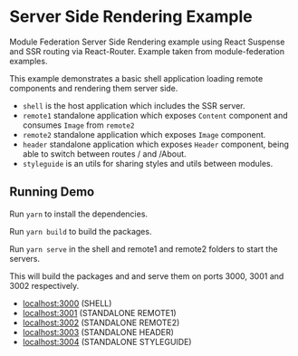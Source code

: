 # Server Side Rendering Example

Module Federation Server Side Rendering example using React Suspense and SSR routing via React-Router. Example taken from module-federation examples.

This example demonstrates a basic shell application loading remote components and rendering them server side.

- `shell` is the host application which includes the SSR server.
- `remote1` standalone application which exposes `Content` component and consumes `Image` from `remote2`
- `remote2` standalone application which exposes `Image` component.
- `header` standalone application which exposes `Header` component, being able to switch between routes / and /About.
- `styleguide` is an utils for sharing styles and utils between modules.


## Running Demo

Run `yarn` to install the dependencies.

Run `yarn build` to build the packages.

Run `yarn serve` in the shell and remote1 and remote2 folders to start the servers.

This will build the packages and and serve them on ports 3000, 3001 and 3002 respectively.

- [localhost:3000](http://localhost:3000/) (SHELL)
- [localhost:3001](http://localhost:3001/) (STANDALONE REMOTE1)
- [localhost:3002](http://localhost:3002/) (STANDALONE REMOTE2)
- [localhost:3003](http://localhost:3003/) (STANDALONE HEADER)
- [localhost:3004](http://localhost:3004/) (STANDALONE STYLEGUIDE)
